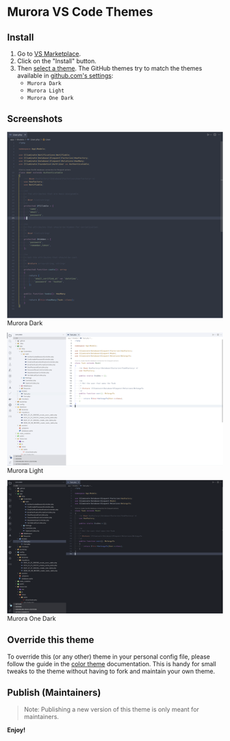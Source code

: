 # Murora VS Code Themes

## Install

1. Go to [VS Marketplace](https://marketplace.visualstudio.com/items?itemName=ammwinchande.murora-vscode-theme).
2. Click on the "Install" button.
3. Then [select a theme](https://code.visualstudio.com/docs/getstarted/themes#_selecting-the-color-theme). The GitHub themes try to match the themes available in [github.com's settings](https://github.com/settings/appearance):
    - `Murora Dark`
    - `Murora Light`
    - `Murora One Dark`

## Screenshots

![Murora Dark](./dark-mode.png) Murora Dark

![Murora Light](./light-mode.png) Murora Light

![Murora One Dark](./one-dark-mode.png) Murora One Dark

## Override this theme

To override this (or any other) theme in your personal config file, please follow the guide in the [color theme](https://code.visualstudio.com/api/extension-guides/color-theme) documentation. This is handy for small tweaks to the theme without having to fork and maintain your own theme.

## Publish (Maintainers)

> Note: Publishing a new version of this theme is only meant for maintainers.

**Enjoy!**
